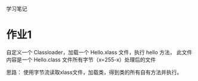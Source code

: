 学习笔记

# 作业1
自定义一个 Classloader，加载一个 Hello.xlass 文件，执行 hello 方法，
此文件内容是一个 Hello.class 文件所有字节（x=255-x）处理后的文件

思路：
使用字节流读取xlass文件，加载类，得到类的所有自有方法并执行。